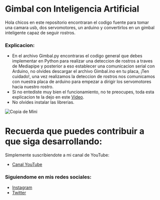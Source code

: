 # Gimbal con Inteligencia Artificial
Hola chicos en este repositorio encontraran el codigo fuente para tomar una camara usb, dos servomotores, un arduino y convertirlos en un gimbal inteligente capaz de seguir rostros.

### Explicacion:
- En el archivo Gimbal.py encontraras el codigo general que debes implementar en Python para realizar una deteccion de rostros a traves de Mediapipe y posterior a eso establecer una comunicacion serial con Arduino, no olvides descargar el archivo Gimbal.ino en tu placa, ¡Ten cuidado!, una vez realizamos la deteccion de rostros nos comunicamos con nuestra placa de arduino para empezar a dirigir los servomotores hacia nuestro rostro.
- Si no entediste muy bien el funcionamiento, no te preocupes, toda esta explicacion te la dejo en este [Video](https://youtu.be/thN2XtkH9iI).
- No olvides instalar las librerias.

![Copia de Mini](https://user-images.githubusercontent.com/85022752/165497255-d41c0ffe-f918-42f7-93c7-d94abe09c95b.jpg)

# Recuerda que puedes contribuir a que siga desarrollando:
Simplemente suscribiendote a mi canal de YouTube:
- [Canal YouTube](https://www.youtube.com/channel/UCzwHEOCbsZLjfELperJ6VeQ/videos)

### Siguiendome en mis redes sociales: 
- [Instagram](https://www.instagram.com/santiagsanchezr/)
- [Twitter](https://twitter.com/SantiagSanchezR)

